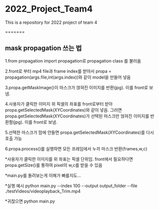 # 2022_Project_Team4
This is a repository for 2022 project of team 4

=======

## mask propagation 쓰는 법

1.from propagation import propagation로 propagation class 를 불러옴

2.front로 부터 mp4 file과 frame index를 받아서 propa = propagation(args.file,int(args.index))와 같이 model을 만들어 넣음

3.propa.getMaskImage()이 마스크가 얹혀진 이미지를 반환(jpg). 이를 front로 보냄.

4.사용자가 클릭한 이미지 위 픽셀의 좌표를 front로부터 받아 propa.getSelectedMask(XYCoordinates)와 같이 넣음. 그러면 
  propa.getSelectedMask(XYCoordinates)가 선택된 마스크만 얹혀진 이미지를 반환함(jpg). 이를 front로 보냄.

5.선택한 마스크가 맘에 안들면 propa.getSelectedMask(XYCoordinates)를 다시 호출 가능

6.propa.process()를 실행하면 모든 프레임에서 누끼 마스크 반환(frames,w,c)


*사용자가 클릭한 이미지를 위 좌표는 픽셀 단위임. front에서 필요하다면 propa.getSize()를 통하여 pixel의 w,c를 받을 수 있음

*main.py를 돌려보는게 이해가 빠를지도...

*실행 예시 python main.py --index 100 --output output_folder --file ./testVideos/videoplayback_Trim.mp4

*귀찮으면 python main.py